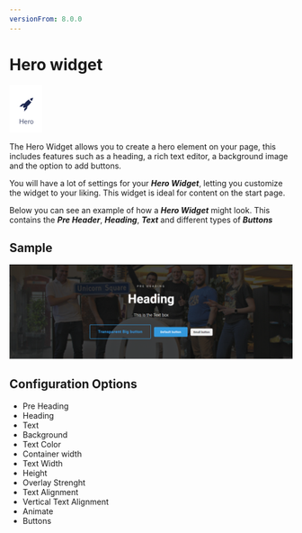 ```yaml
---
versionFrom: 8.0.0
---
```


# Hero widget

![The Hero Widget icon](images/The-Hero-Widget1.png)

The Hero Widget allows you to create a hero element on your page, this includes features such as a heading, a rich text editor, a background image and the option to add buttons.

You will have a lot of settings for your ***Hero Widget***, letting you customize the widget to your liking. This widget is ideal for content on the start page.

Below you can see an example of how a ***Hero Widget*** might look. This contains the ***Pre Header***, ***Heading***, ***Text*** and different types of ***Buttons***

## Sample

![Frontend example of the Hero widget including 3 different types of buttons](images/Scrren-shot-of-hero-widget.png)

## Configuration Options

- Pre Heading
- Heading
- Text
- Background
- Text Color
- Container width
- Text Width
- Height
- Overlay Strenght
- Text Alignment
- Vertical Text Alignment
- Animate
- Buttons
